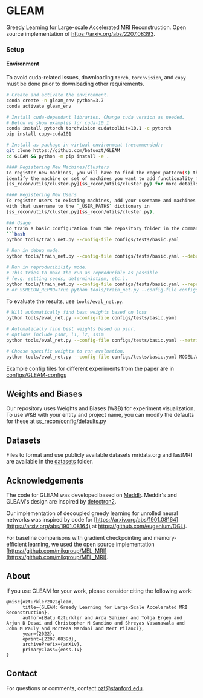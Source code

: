 # GLEAM
Greedy Learning for Large-scale Accelerated MRI Reconstruction. Open source implementation of https://arxiv.org/abs/2207.08393.

### Setup

#### Environment
To avoid cuda-related issues, downloading `torch`, `torchvision`, and `cupy`
must be done prior to downloading other requirements.

```bash
# Create and activate the environment.
conda create -n gleam_env python=3.7
conda activate gleam_env

# Install cuda-dependant libraries. Change cuda version as needed.
# Below we show examples for cuda-10.1
conda install pytorch torchvision cudatoolkit=10.1 -c pytorch
pip install cupy-cuda101

# Install as package in virtual environment (recommended):
git clone https://github.com/batuozt/GLEAM
cd GLEAM && python -m pip install -e .

#### Registering New Machines/Clusters
To register new machines, you will have to find the regex pattern(s) that can be used to
identify the machine or set of machines you want to add functionality for. See
[ss_recon/utils/cluster.py](ss_recon/utils/cluster.py) for more details.

#### Registering New Users
To register users to existing machines, add your username and machines to support
with that username to the `_USER_PATHS` dictionary in
[ss_recon/utils/cluster.py](ss_recon/utils/cluster.py).

### Usage
To train a basic configuration from the repository folder in the command line, run
```bash
python tools/train_net.py --config-file configs/tests/basic.yaml

# Run in debug mode.
python tools/train_net.py --config-file configs/tests/basic.yaml --debug

# Run in reproducibility mode.
# This tries to make the run as reproducible as possible
# (e.g. setting seeds, deterministism, etc.).
python tools/train_net.py --config-file configs/tests/basic.yaml --reproducible
# or SSRECON_REPRO=True python tools/train_net.py --config-file configs/tests/basic.yaml

```

To evaluate the results, use `tools/eval_net.py`.
```bash
# Will automatically find best weights based on loss
python tools/eval_net.py --config-file configs/tests/basic.yaml

# Automatically find best weights based on psnr.
# options include psnr, l1, l2, ssim
python tools/eval_net.py --config-file configs/tests/basic.yaml --metric psnr

# Choose specific weights to run evaluation.
python tools/eval_net.py --config-file configs/tests/basic.yaml MODEL.WEIGHTS path/to/weights 
```

Example config files for different experiments from the paper are in [configs/GLEAM-configs](https://github.com/batuozt/GLEAM/tree/master/configs/GLEAM-configs)

## Weights and Biases
Our repository uses Weights and Biases (W&B) for experiment visualization. To use W&B with your entity and project name, you can modify the defaults for these at [ss_recon/config/defaults.py](https://github.com/batuozt/GLEAM/blob/master/ss_recon/config/defaults.py)

## Datasets

Files to format and use publicly available datasets mridata.org and fastMRI are available in the [datasets](https://github.com/batuozt/GLEAM/tree/master/datasets) folder.

## Acknowledgements
The code for GLEAM was developed based on [Meddlr](https://github.com/ad12/meddlr). Meddlr's and GLEAM's design are inspired by [detectron2](https://github.com/facebookresearch/detectron2).

Our implementation of decoupled greedy learning for unrolled neural networks was inspired by code for [https://arxiv.org/abs/1901.08164](https://arxiv.org/abs/1901.08164) at [https://github.com/eugenium/DGL)](https://github.com/eugenium/DGL).

For baseline comparisons with gradient checkpointing and memory-efficient learning, we used the open source implementation [https://github.com/mikgroup/MEL_MRI](https://github.com/mikgroup/MEL_MRI).

## About
If you use GLEAM for your work, please consider citing the following work:

```
@misc{ozturkler2022gleam,
      title={GLEAM: Greedy Learning for Large-Scale Accelerated MRI Reconstruction}, 
      author={Batu Ozturkler and Arda Sahiner and Tolga Ergen and Arjun D Desai and Christopher M Sandino and Shreyas Vasanawala and John M Pauly and Morteza Mardani and Mert Pilanci},
      year={2022},
      eprint={2207.08393},
      archivePrefix={arXiv},
      primaryClass={eess.IV}
}
```

## Contact

For questions or comments, contact [ozt@stanford.edu](ozt@stanford.edu).

